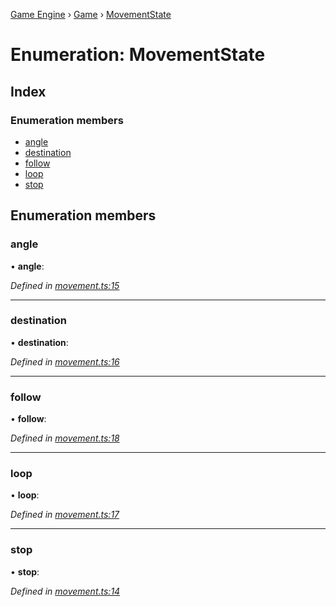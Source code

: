 [Game Engine](../README.md) › [Game](../modules/game.md) › [MovementState](game.movementstate.md)

# Enumeration: MovementState

## Index

### Enumeration members

* [angle](game.movementstate.md#angle)
* [destination](game.movementstate.md#destination)
* [follow](game.movementstate.md#follow)
* [loop](game.movementstate.md#loop)
* [stop](game.movementstate.md#stop)

## Enumeration members

###  angle

• **angle**:

*Defined in [movement.ts:15](https://github.com/noobiept/game_engine/blob/625c324/source/movement.ts#L15)*

___

###  destination

• **destination**:

*Defined in [movement.ts:16](https://github.com/noobiept/game_engine/blob/625c324/source/movement.ts#L16)*

___

###  follow

• **follow**:

*Defined in [movement.ts:18](https://github.com/noobiept/game_engine/blob/625c324/source/movement.ts#L18)*

___

###  loop

• **loop**:

*Defined in [movement.ts:17](https://github.com/noobiept/game_engine/blob/625c324/source/movement.ts#L17)*

___

###  stop

• **stop**:

*Defined in [movement.ts:14](https://github.com/noobiept/game_engine/blob/625c324/source/movement.ts#L14)*
